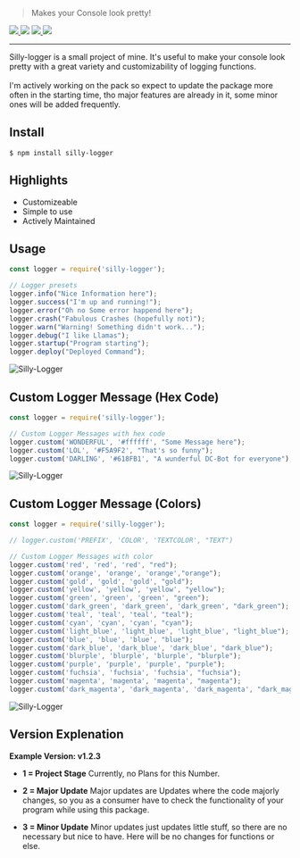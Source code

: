 > Makes your Console look pretty!

<a href="https://www.npmjs.com/package/silly-logger" target="_blank"> ![](https://img.shields.io/npm/v/silly-logger?label=Version&style=for-the-badge&color=2cabf4&labelColor=3eb5f9) ![](https://img.shields.io/npm/dt/silly-logger?style=for-the-badge&labelColor=27f164&color=10e851)</a> <a href="https://github.com/SillySoon/silly-logger/blob/main/LICENSE" target="_blank"> ![](https://img.shields.io/npm/l/silly-logger?style=for-the-badge&color=c759e5&labelColor=ca64e7) </a> <a href="https://github.com/SillySoon" target="_blank"> ![](https://img.shields.io/github/followers/sillysoon?labelColor=d2d1d1&color=2f2f2f&logo=github&logoColor=2f2f2f&style=for-the-badge)</a>

---

Silly-logger is a small project of mine. It's useful to make your console look pretty with a great variety and customizability of logging functions.
<br><br>
I'm actively working on the pack so expect to update the package more often in the starting time, tho major features are already in it, some minor ones will be added frequently.

 
## Install

```consoles
$ npm install silly-logger
```

## Highlights

- Customizeable
- Simple to use
- Actively Maintained


## Usage

```js
const logger = require('silly-logger');

// Logger presets
logger.info("Nice Information here");
logger.success("I'm up and running!");
logger.error("Oh no Some error happend here");
logger.crash("Fabulous Crashes (hopefully not)");
logger.warn("Warning! Something didn't work...");
logger.debug("I like Llamas");
logger.startup("Program starting");
logger.deploy("Deployed Command");
```
<img src="https://i.ibb.co/DRVq6L4/grafik.png" alt="Silly-Logger">

## Custom Logger Message (Hex Code)

```js
const logger = require('silly-logger');

// Custom Logger Messages with hex code
logger.custom('WONDERFUL', '#ffffff', "Some Message here");
logger.custom('LOL', '#F5A9F2', "That's so funny");
logger.custom('DARLING', '#618FB1', "A wunderful DC-Bot for everyone");

```
<img src="https://i.ibb.co/S679Jnb/grafik.png" alt="Silly-Logger">

## Custom Logger Message (Colors)
```js
const logger = require('silly-logger');

// logger.custom('PREFIX', 'COLOR', 'TEXTCOLOR', "TEXT")

// Custom Logger Messages with color
logger.custom('red', 'red', 'red', "red");
logger.custom('orange', 'orange', 'orange',"orange");
logger.custom('gold', 'gold', 'gold', "gold");
logger.custom('yellow', 'yellow', 'yellow', "yellow");
logger.custom('green', 'green', 'green', "green");
logger.custom('dark_green', 'dark_green', 'dark_green', "dark_green");
logger.custom('teal', 'teal', 'teal', "teal");
logger.custom('cyan', 'cyan', 'cyan', "cyan");
logger.custom('light_blue', 'light_blue', 'light_blue', "light_blue");
logger.custom('blue', 'blue', 'blue', "blue");
logger.custom('dark_blue', 'dark_blue', 'dark_blue', "dark_blue");
logger.custom('blurple', 'blurple', 'blurple', "blurple");
logger.custom('purple', 'purple', 'purple', "purple");
logger.custom('fuchsia', 'fuchsia', 'fuchsia', "fuchsia");
logger.custom('magenta', 'magenta', 'magenta', "magenta");
logger.custom('dark_magenta', 'dark_magenta', 'dark_magenta', "dark_magenta");
```

<img src="https://i.ibb.co/q0BQNqx/grafik.png" alt="Silly-Logger">

## Version Explenation

**Example Version: v1.2.3**
- **1 = Project Stage**
Currently, no Plans for this Number.

- **2 = Major Update**
Major updates are Updates where the code majorly changes, so you as a consumer have to check the functionality of your program while using this package.

- **3 = Minor Update**
Minor updates just updates little stuff, so there are no necessary but nice to have. Here will be no changes for functions or else.